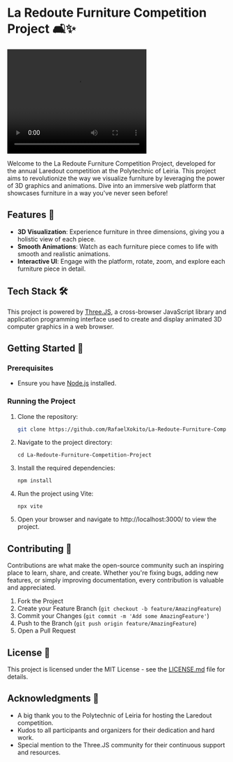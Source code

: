 # La Redoute Furniture Competition Project 🛋️✨

<video width="320" height="240" controls>
  <source src="assets/tumb.mov" type="video/quicktime">
  Your browser does not support the video tag.
</video>

Welcome to the La Redoute Furniture Competition Project, developed for the annual Laredout competition at the Polytechnic of Leiria. This project aims to revolutionize the way we visualize furniture by leveraging the power of 3D graphics and animations. Dive into an immersive web platform that showcases furniture in a way you've never seen before!

## Features 🌟

- **3D Visualization**: Experience furniture in three dimensions, giving you a holistic view of each piece.
- **Smooth Animations**: Watch as each furniture piece comes to life with smooth and realistic animations.
- **Interactive UI**: Engage with the platform, rotate, zoom, and explore each furniture piece in detail.

## Tech Stack 🛠️

This project is powered by [Three.JS](https://threejs.org/), a cross-browser JavaScript library and application programming interface used to create and display animated 3D computer graphics in a web browser.

## Getting Started 🚀

### Prerequisites

- Ensure you have [Node.js](https://nodejs.org/) installed.

### Running the Project

1. Clone the repository:
   ```bash
   git clone https://github.com/RafaelXokito/La-Redoute-Furniture-Competition-Project.git
   ```

2. Navigate to the project directory:
    ```
    cd La-Redoute-Furniture-Competition-Project
    ```

3. Install the required dependencies:
    ```
    npm install
    ```

4. Run the project using Vite:
    ```
    npx vite
    ```

5. Open your browser and navigate to http://localhost:3000/ to view the project.

## Contributing 🤝

Contributions are what make the open-source community such an inspiring place to learn, share, and create. Whether you're fixing bugs, adding new features, or simply improving documentation, every contribution is valuable and appreciated.

1. Fork the Project
2. Create your Feature Branch (`git checkout -b feature/AmazingFeature`)
3. Commit your Changes (`git commit -m 'Add some AmazingFeature'`)
4. Push to the Branch (`git push origin feature/AmazingFeature`)
5. Open a Pull Request

## License 📄

This project is licensed under the MIT License - see the [LICENSE.md](LICENSE.md) file for details.

## Acknowledgments 🙏

- A big thank you to the Polytechnic of Leiria for hosting the Laredout competition.
- Kudos to all participants and organizers for their dedication and hard work.
- Special mention to the Three.JS community for their continuous support and resources.
